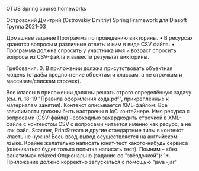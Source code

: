 ﻿OTUS Spring course homeworks

Островский Дмитрий (Ostrovskiy Dmitriy) Spring Framework для Diasoft Группа 2021-03

Домашнее задание Программа по проведению викторины. • В ресурсах хранятся вопросы и различные ответы к ним в виде CSV файла. • Программа должна спросить у участника имя и возраст спросить вопросы из CSV-файла и вывести результат викторины.

Требования: 0. В приложении должна присутствовать объектная модель (отдаём предпочтение объектам и классам, а не строчкам и массивам/спискам строчек).

Все классы в приложении должны решать строго определённую задачу (см. п. 18-19 "Правила оформления кода.pdf", прикреплённые к материалам занятия).
Контекст описывается XML-файлом.
Все зависимости должны быть настроены в IoC контейнере.
Имя ресурса с вопросами (CSV-файла) необходимо захардкодить строчкой в XML-файле с контекстом
CSV с вопросами читается именно как ресурс, а не как файл.
Scanner, PrintStream и другие стандартные типы в контекст класть не нужно!
Весь ввод-вывод осуществляется на английском языке.
Крайне желательно написать юнит-тест какого-нибудь сервиса (оцениваться будет только попытка написать тест).
Помним – «без фанатизма» relaxed Опционально (задание со "звёздочкой"): 1*. Приложение должно корректно запускаться с помощью "java -jar"
